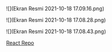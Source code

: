 ![](Ekran Resmi 2021-10-18 17.09.16.png)

![](Ekran Resmi 2021-10-18 17.08.28.png)

![](Ekran Resmi 2021-10-18 17.08.43.png)



<a href="https://github.com/KemalYanmaz/SpringAndReactjs/tree/main/countries-react">React Repo</a>
